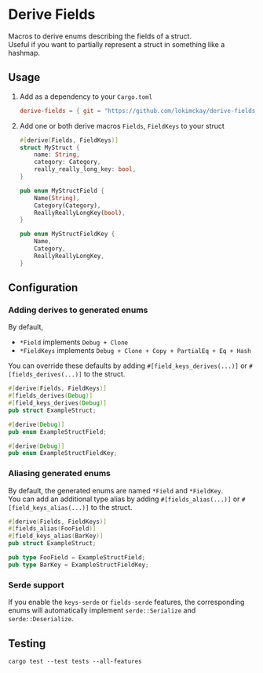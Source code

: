 # Derive Fields

Macros to derive enums describing the fields of a struct.  
Useful if you want to partially represent a struct in something like a hashmap.

## Usage

1.  Add as a dependency to your `Cargo.toml`

    ```toml
    derive-fields = { git = "https://github.com/lokimckay/derive-fields.git", branch = "main" }
    ```

2.  Add one or both derive macros `Fields`, `FieldKeys` to your struct

    ```rs
    #[derive(Fields, FieldKeys)]
    struct MyStruct {
        name: String,
        category: Category,
        really_really_long_key: bool,
    }
    ```

    ```rs
    pub enum MyStructField {
        Name(String),
        Category(Category),
        ReallyReallyLongKey(bool),
    }

    pub enum MyStructFieldKey {
        Name,
        Category,
        ReallyReallyLongKey,
    }
    ```

## Configuration

### Adding derives to generated enums

By default,

- `*Field` implements `Debug + Clone`
- `*FieldKeys` implements `Debug + Clone + Copy + PartialEq + Eq + Hash`

You can override these defaults by adding `#[field_keys_derives(...)]` or `#[fields_derives(...)]` to the struct.

```rs
#[derive(Fields, FieldKeys)]
#[fields_derives(Debug)]
#[field_keys_derives(Debug)]
pub struct ExampleStruct;
```

```rs
#[derive(Debug)]
pub enum ExampleStructField;

#[derive(Debug)]
pub enum ExampleStructFieldKey;
```

### Aliasing generated enums

By default, the generated enums are named `*Field` and `*FieldKey`.  
You can add an additional type alias by adding `#[fields_alias(...)]` or `#[field_keys_alias(...)]` to the struct.

```rs
#[derive(Fields, FieldKeys)]
#[fields_alias(FooField)]
#[field_keys_alias(BarKey)]
pub struct ExampleStruct;
```

```rs
pub type FooField = ExampleStructField;
pub type BarKey = ExampleStructFieldKey;
```

### Serde support

If you enable the `keys-serde` or `fields-serde` features, the corresponding enums will automatically implement `serde::Serialize` and `serde::Deserialize`.

## Testing

`cargo test --test tests --all-features`

